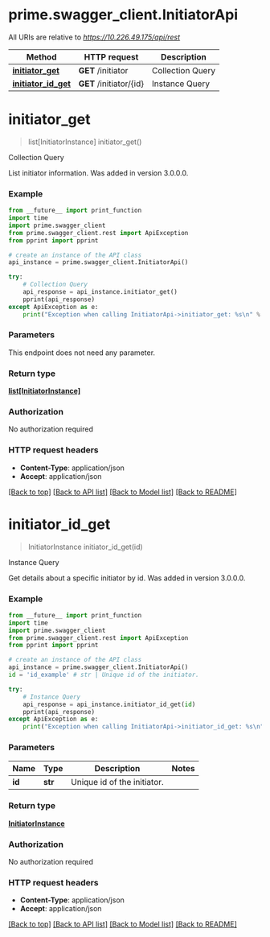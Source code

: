 # prime.swagger_client.InitiatorApi

All URIs are relative to *https://10.226.49.175/api/rest*

Method | HTTP request | Description
------------- | ------------- | -------------
[**initiator_get**](InitiatorApi.md#initiator_get) | **GET** /initiator | Collection Query
[**initiator_id_get**](InitiatorApi.md#initiator_id_get) | **GET** /initiator/{id} | Instance Query


# **initiator_get**
> list[InitiatorInstance] initiator_get()

Collection Query

List initiator information. Was added in version 3.0.0.0.

### Example
```python
from __future__ import print_function
import time
import prime.swagger_client
from prime.swagger_client.rest import ApiException
from pprint import pprint

# create an instance of the API class
api_instance = prime.swagger_client.InitiatorApi()

try:
    # Collection Query
    api_response = api_instance.initiator_get()
    pprint(api_response)
except ApiException as e:
    print("Exception when calling InitiatorApi->initiator_get: %s\n" % e)
```

### Parameters
This endpoint does not need any parameter.

### Return type

[**list[InitiatorInstance]**](InitiatorInstance.md)

### Authorization

No authorization required

### HTTP request headers

 - **Content-Type**: application/json
 - **Accept**: application/json

[[Back to top]](#) [[Back to API list]](../README.md#documentation-for-api-endpoints) [[Back to Model list]](../README.md#documentation-for-models) [[Back to README]](../README.md)

# **initiator_id_get**
> InitiatorInstance initiator_id_get(id)

Instance Query

Get details about a specific initiator by id. Was added in version 3.0.0.0.

### Example
```python
from __future__ import print_function
import time
import prime.swagger_client
from prime.swagger_client.rest import ApiException
from pprint import pprint

# create an instance of the API class
api_instance = prime.swagger_client.InitiatorApi()
id = 'id_example' # str | Unique id of the initiator.

try:
    # Instance Query
    api_response = api_instance.initiator_id_get(id)
    pprint(api_response)
except ApiException as e:
    print("Exception when calling InitiatorApi->initiator_id_get: %s\n" % e)
```

### Parameters

Name | Type | Description  | Notes
------------- | ------------- | ------------- | -------------
 **id** | **str**| Unique id of the initiator. | 

### Return type

[**InitiatorInstance**](InitiatorInstance.md)

### Authorization

No authorization required

### HTTP request headers

 - **Content-Type**: application/json
 - **Accept**: application/json

[[Back to top]](#) [[Back to API list]](../README.md#documentation-for-api-endpoints) [[Back to Model list]](../README.md#documentation-for-models) [[Back to README]](../README.md)

